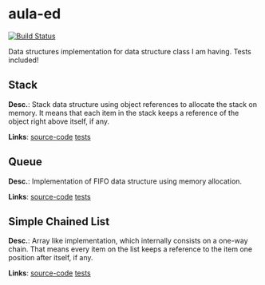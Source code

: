 # aula-ed
[![Build Status](https://travis-ci.org/yanmarques/aula-ed.svg?branch=master)](https://travis-ci.org/yanmarques/aula-ed)

Data structures implementation for data structure class I am having.
Tests included!

## Stack
**Desc.**: Stack data structure using object references to allocate the stack on memory. It means that each item in the stack
keeps a reference of the object right above itself, if any.

**Links**: [source-code](src/main/java/com/stack/org) [tests](src/test/java/com/stack/org)

## Queue
**Desc.**: Implementation of FIFO data structure using memory allocation.

**Links**: [source-code](src/main/java/com/org/queue/org) [tests](src/test/java/com/queue/org)

## Simple Chained List
**Desc.**: Array like implementation, which internally consists on a one-way chain. That means every item on the list keeps a 
reference to the item one position after itself, if any.

**Links**: [source-code](src/main/java/com/simple_chained_list/org) [tests](src/test/java/com/simple_chained_list/org)
